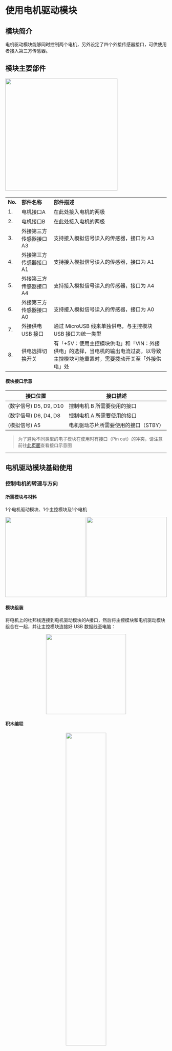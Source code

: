 # 使用电机驱动模块

## 模块简介

电机驱动模块能够同时控制两个电机，另外设定了四个外接传感器接口，可供使用者接入第三方传感器。

## 模块主要部件

<img src="/media/cocomod/modPic_0014_Layer 8 copy.jpg" width="350"/>

<table style="margin-top:20px;">
	<tr>
		<td width="6%" style="font-weight: bold;">No.</td>
		<td width="20%" style="font-weight: bold;">部件名称</td>
		<td style="font-weight: bold;">部件描述</td>
	</tr>
	<tr>
		<td>1.</td>
		<td>电机接口A</td>
		<td>在此处接入电机的两极</td>
	</tr>
	<tr>
		<td>2.</td>
		<td>电机接口B</td>
		<td>在此处接入电机的两极</td>
	</tr>
	<tr>
		<td>3.</td>
		<td>外接第三方<br>传感器接口 A3</td>
		<td>支持接入模拟信号读入的传感器，接口为 A3</td>
	</tr>
	<tr>
		<td>4.</td>
		<td>外接第三方<br>传感器接口 A1</td>
		<td>支持接入模拟信号读入的传感器，接口为 A1</td>
	</tr>
	<tr>
		<td>5.</td>
		<td>外接第三方<br>传感器接口 A4</td>
		<td>支持接入模拟信号读入的传感器，接口为 A4</td>
	</tr>
	<tr>
		<td>6.</td>
		<td>外接第三方<br>传感器接口 A0</td>
		<td>支持接入模拟信号读入的传感器，接口为 A0</td>
	</tr>
	<tr>
		<td>7.</td>
		<td>外接供电 USB 接口</td>
		<td>通过 MicroUSB 线来单独供电，与主控模块 USB 接口为统一类型</td>
	</tr>
	<tr>
		<td>8.</td>
		<td>供电选择切换开关</td>
		<td>有「+5V：使用主控模块供电」和「VIN：外接供电」的选择，当电机的输出电流过高，以导致主控模块可能重置时，需要拨动开关至「外接供电」处</td>
	</tr>
</table>

#### 模块接口示意

| 接口位置 | 接口描述           |
| -------- | ------------------ |
| (数字信号) D5, D9, D10    | 控制电机 B 所需要使用的接口 |
| (数字信号) D6, D4, D8    | 控制电机 A 所需要使用的接口 |
| (模拟信号) A5    | 电机驱动芯片所需要使用的接口（STBY） |

> 为了避免不同类型的电子模块在使用时有接口（Pin out）的冲突，请注意前往[此页面](/cocomod/pinout-map)查看接口示意图

---

## 电机驱动模块基础使用

### 控制电机的转速与方向

#### 所需模块与材料

1个电机驱动模块、1个主控模块及1个电机

<div style="text-align:center;">
<img src="../media/motor__single.jpeg" width="250"/>
<img src="../media/motorDriver__main--split-1.jpeg" width="250"/>
</div>

#### 模块组装

将电机上的杜邦线连接到电机驱动模块的A接口，然后将主控模块和电机驱动模块组合在一起，并让主控模块连接好 USB 数据线至电脑：

<div style="text-align:center;">
<img src="../media/motorDriver__mainAndMotor--assemble-1.jpeg" width="250"/>
</div>

#### 积木编程

<div style="text-align:center;">
<img src="../media/motorDriver__main--blockly-1.png" width=50%/>
</div>


#### 最终效果

程序上传成功后，请确保电机驱动模块上的拨动开关处于「+5V」 一侧的状态（使用主控模块供电）

<div style="margin-bottom:20px;border:1px solid rgba(0,0,0,.1);padding: 10px 0 10px 0;text-align: center;"><img src="../media/motor_driver-power_switch.jpg" width="60%" /></div>

<div style="text-align:center;">
<img src="../media/motorDriver__sample-1.gif" width="500"/>
</div>

---

### 控制两个电机：实现前后左右行动

#### 所需模块与材料

1个电机驱动模块、1个主控模块及2个电机

<div style="text-align:center;">
<img src="../media/motor__double.jpeg" width="250"/>
<img src="../media/motorDriver__main--split-1.jpeg" width="250"/>
</div>

#### 模块组装

将两个电机上的杜邦线分别连接到电机驱动模块的A接口和B接口，然后将主控模块和电机驱动模块组合在一起，并让主控模块连接好 USB 数据线至电脑：

<div style="text-align:center;">
<img src="../media/motorDriver__mainAndMotor--assemble-2.jpeg" width="250"/>
</div>

#### 积木编程

![env__main--blockly](../media/motorDriver__main--blockly-2.png)

##### 注意事项

正反转间隔需大于 **400ms**，否则会引起主控模块重置

#### 最终效果

程序上传成功后，请确保电机驱动模块上的拨动开关处于+5V 一侧的状态（使用主控模块供电）

<div style="margin-bottom:20px;border:1px solid rgba(0,0,0,.1);padding: 10px 0 10px 0;text-align: center;"><img src="../media/motor_driver-power_switch.jpg" width="60%" /></div>

<div style="text-align:center;">
<img src="../media/motorDriver__sample-2.gif" width="500"/>
</div>
---
更新时间：2019年8月
